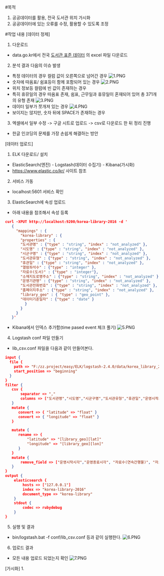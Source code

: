 #목적
1. 공공데이터를 활용, 전국 도서관 위치 가시화
1. 공공데이터에 있는 오류를 수정, 활용할 수 있도록 조정

#작업 내용
[데이터 정제]
1. 다운로드
  - data.go.kr에서 전국 [도서관 표준 데이터](https://www.data.go.kr/subMain.jsp?param=REFUQUdSSURAMTUwMTMxMDk=#/L2NvbW0vY29tbW9uU2VhcmNoL2RhdGFzZXREZXRhaWwkQF4wMTJtMSRAXnB1YmxpY0RhdGFQaz0xNTAxMzEwOSRAXmJybUNkPU9DMDAwMSRAXm9yZ0luZGV4PURBVEFTRVQ=) 의 excel 파일 다운로드
2. 분석 결과 다음의 이슈 발생
  - 특정 데이터의 경우 컬럼 값이 오른쪽으로 넘어간 경우 
  ![1.PNG](img/1.PNG)
  - 숫자에 따옴표/ 쉼표등이 함께 포함되어 있는 경우
  ![2.PNG](img/2.PNG)
  - 위치 정보등 컬럼에 빈 값이 존재하는 경우
  - 특히 휴뮤일의 경우 따옴표 존재, 쉼표, 근무일과 휴뮤일이 혼재되어 있어 총 371개의 유형 존재
  ![3.PNG](img/3.PNG)
  - 데이터 일부가 쪼개져 있는 경우
  ![4.PNG](img/4.PNG)
  - 보이지는 않지만, 숫자 뒤에 SPACE가 존재하는 경우
3. 엑셀에서 일부 수정 -> 구글 시트로 업로드 -> csv로 다운로드 한 뒤 정리 진행
  - 한글 인코딩의 문제를 가장 손쉽게 해결하는 방안

[데이터 업로드]
1. ELK 다운로드/ 설치
  - ElasticSearch(엔진) - Logstash(데이터 수집기) - Kibana(가시화)
  - https://www.elastic.co/kr/ 사이트 참조
2. 서비스 가동 
  - localhost:5601 서비스 확인
3. ElasticSearch에 속성 업로드
  - 아래 내용을 참조해서 속성 등록
```json
curl -XPUT http://localhost:9200/korea-library-2016 -d '
   {
     "mappings" : {
       "korea-library" : {
       "properties" : {
       "도서관명" : {"type" : "string", "index" : "not_analyzed" },
       "시도명" : {"type" : "string", "index" : "not_analyzed" },
       "시군구명" : {"type" : "string", "index" : "not_analyzed" },
       "도서관유형" : {"type" : "string", "index" : "not_analyzed" },
       "휴관일" : {"type" : "string", "index" : "not_analyzed" },
       "열람좌석수" : {"type" : "integer" },
       "자료수(도서)" : {"type" : "integer"},
       "소재지도로명주소" : {"type" : "string", "index" : "not_analyzed" },
       "운영기관명" : {"type" : "string", "index" : "not_analyzed" },
       "도서관전화번호" : {"type" : "string", "index" : "not_analyzed" },
       "홈페이지주소" : {"type" : "string", "index" : "not_analyzed" },
       "library_geo" : { "type" : "geo_point" },
       "데이터기준일자" : {"type" : "date" }
         }
       }
     }
   }'
```
  - Kibana에서 인덱스 추가함(time pased event 체크 풀기)
  ![5.PNG](img/5.PNG)
4. Logstash conf 파일 만들기
  - lib_csv.conf 파일을 다음과 같이 만들어본다.  
```json
input {  
  file {
    path => "F:/zz.project/easy/ELK/logstash-2.4.0/data/korea_library_2016.csv"
    start_position => "beginning"    
  }
}
filter {  
   csv {
       separator => ","
       columns => ["도서관명","시도명","시군구명","도서관유형","휴관일","운영시작시각","운영종료시각","열람좌석수","자료수(도서)","자료수(연속간행물)","자료수(비도서)","대출가능권수","대출가능일수","소재지도로명주소","운영기관명","도서관전화번호","부지면적","건물면적","홈페이지주소","latitude","longitude","데이터기준일자"]
   }
   mutate {
      convert => { "latitude" => "float" }
      convert => { "longitude" => "float" }
   }

   mutate {
      rename => {
          "latitude" => "[library_geo][lat]"
          "longitude" => "[library_geo][lon]"
      }
   }
   mutate {
       remove_field => ["운영시작시각","운영종료시각", "자료수(연속간행물)", "자료수(비도서)", "대출가능권수", "대출가능일수", "부지면적","건물면적"]
   }
}
output {  
    elasticsearch {
        hosts => ["127.0.0.1"]
        index => "korea-library-2016"
        document_type => "korea-library"
    }
    stdout {
        codec => rubydebug
    }
}
```
5. 실행 및 결과
  - bin/logstash.bat -f conf/lib_csv.conf 등과 같이 실행한다.
  ![6.PNG](img/6.PNG)
6. 업로드 결과
  - 모든 내용 업로드 되었는지 확인 
  ![7.PNG](img/7.PNG)

[가시화]
1. 